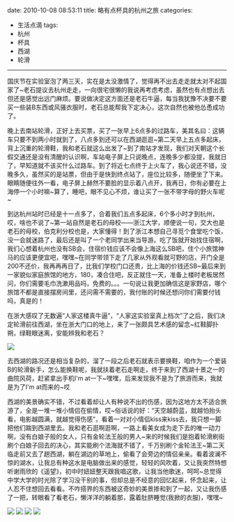 date: 2010-10-08 08:53:11
title: 略有点杯具的杭州之旅
categories:
- 生活点滴
tags:
- 杭州
- 杯具
- 西湖
- 轮滑
---

国庆节在实验室泡了两三天，实在是太没激情了，觉得再不出去走走就太对不起国家了~老石提议去杭州走走，一向很宅很懒的我说再考虑考虑，虽然也有点想出去但还是感觉出远门麻烦。要说做决定这方面还是老石牛逼，每当我犹豫不决要不要买一些装B东西或风骚衣服时，老石总能帮我下定决心，这次自然也被他怂恿成功了。

晚上去南站轮滑，正好上去买票，买了一张早上6点多的过路车，美其名曰：这辆车只要不到两小时就到了，八点多到还可以在西湖逛逛~第二天早上五点多起床，背上沉重的轮滑鞋，我和老石就这么出发了~到了南站才发现，我们对天朝这个长假交通还是没有清醒的认识啊，车站电子屏上只说晚点，连晚多少都没提，我就日了，早知道就不该买什么过路车。到了将近七点终于上火车了，我心说还不错，没晚多久，虽然买的是站票，但由于是快到终点站了，座位比较多，随便坐了下来。眼睛随便往外一看，电子屏上赫然不要脸的显示着八点开，我再日，你有必要在上海停一个小时嘛~算了，睡吧，眼不见心不烦，谁让买了一张不带字母的野火车呢~

到达杭州站时已经是十一点多了，合着我们五点多起床，6个多小时才到杭州，哎，啥也不说了~第一站自然是老石的母校——浙江大学，顺便说一句，交大也是老石的母校，伯克利分校也是，大家懂得！到了浙江本想自己寻觅个食堂吃个饭，没一会就迷路了，最后还是叫了一个老同学出来当导游。吃了饭就开始找住宿啊，我们心想着杭州也没有SB会，住宿价钱应该不会像上海这么SB吧，住个小旅馆神马的应该更便宜吧，嘿嘿~在同学带领下走了几家从外观看就可野的店，开门全是200不还价，我再再再日了，比我们学校门口还贵，比上海的价钱还SB~最后来到一家貌似家庭旅馆的地方，180，凑合住吧，反正就住一天，准备上楼时老板居然问，你们需要毛巾洗漱用品吗，免费的。。。一句说让我更加确信这是家野店，哪个旅馆不都是直接摆房间里，还问需不需要的，我付账的时候还想问你们需要付钱吗，真是的！

<!--more-->

在浙大感叹了无数遍“人家这楼真牛逼”，“人家这实验室真上档次”了之后，我们决定轮滑前往西湖，坐在浙大门口的地上，来了一张颇具艺术感的留念~红鞋脚扑朔，绿鞋眼迷离，安能辨我和老石？

![](http://pinkyjie-blog.qiniudn.com/images/tour-in-hangzhou-1.jpg)

去西湖的路况还是相当复杂的，溜了一段之后老石就表示要换鞋，咱作为一个爱装B的轮滑新手，怎么能换鞋呢，我就扶着老石走啊走，终于来到了西湖十景之一的曲院风荷，赶紧拿出手机I'm at一下~嘿嘿，后来发现我不是为了旅游而来，我就是为了I'm at而来的~哎

西湖的美景确实不错，不过看着却让人有种说不出的伤感，因为这地方太不适合旅游了，全是一堆一堆小情侣在偷情，哎~俗话说的好：“天空越蔚蓝，就越怕抬头看，电影越圆满，就越觉得伤感”，看着一对对小情侣kiss来kiss去，我只想一脚把他们踹到西湖里去。我和老石逛啊逛啊，一路上看美女成为走下去的唯一动力啊，没有白娘子般的女人，只有金轮法王般的男人~来的时候我们是抱着轮滑刷街刷个白娘子回去的决心，其实能刷个法海就不错了，千万别刷个金轮法王~第二天临走前又去了趟西湖，躺在湖边的草地上，偷看了会旁边的情侣亲亲。看着波澜不惊的湖水，让我总有种这水是电脑做出来的感觉，轻轻的风吹着，又让我突然特想听谢雨欣的《遥望》，初中时妞妞整天跟我唱这歌，让我当他歌迷，呵呵~总觉得中学大学的时光除了学习没干别的事，但却总是不经意的回忆起来，怀念起来，让人忍不住想回去看看。不咋搭界的东西被这奇妙的美景掺和到了一起，又让我伤感了一把，转眼看了看老石，懒洋洋的躺着那，露着肚脐睡觉(我掀的衣服)，嘿嘿~

![](http://pinkyjie-blog.qiniudn.com/images/tour-in-hangzhou-2.jpg)
![](http://pinkyjie-blog.qiniudn.com/images/tour-in-hangzhou-3.jpg)
![](http://pinkyjie-blog.qiniudn.com/images/tour-in-hangzhou-4.jpg)
![](http://pinkyjie-blog.qiniudn.com/images/tour-in-hangzhou-5.jpg)
